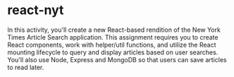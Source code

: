 # react-nyt
In this activity, you'll create a new React-based rendition of the New York Times Article Search application. 
This assignment requires you to create React components, work with helper/util functions, and utilize the React mounting 
lifecycle to query and display 
articles based on user searches. You'll also use Node, Express and MongoDB so that users can save articles to read later.
